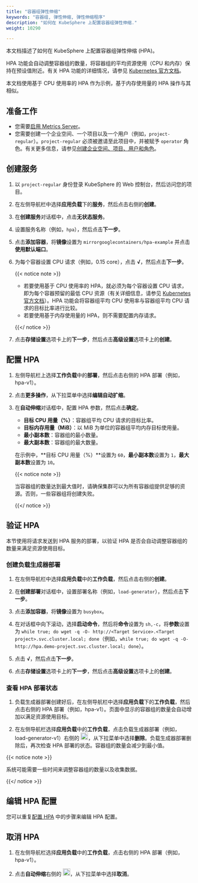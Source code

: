 ```yaml
---
title: "容器组弹性伸缩"
keywords: "容器组, 弹性伸缩, 弹性伸缩程序"
description: "如何在 KubeSphere 上配置容器组弹性伸缩."
weight: 10290

---
```


本文档描述了如何在 KubeSphere 上配置容器组弹性伸缩 (HPA)。

HPA 功能会自动调整容器组的数量，将容器组的平均资源使用（CPU 和内存）保持在预设值附近。有关 HPA 功能的详细情况，请参见 [Kubernetes 官方文档](https://kubernetes.io/zh/docs/tasks/run-application/horizontal-pod-autoscale/)。

本文档使用基于 CPU 使用率的 HPA 作为示例，基于内存使用量的 HPA 操作与其相似。

## 准备工作

- 您需要[启用 Metrics Server](../../../pluggable-components/metrics-server/)。
- 您需要创建一个企业空间、一个项目以及一个用户（例如，`project-regular`）。`project-regular` 必须被邀请至此项目中，并被赋予 `operator` 角色。有关更多信息，请参见[创建企业空间、项目、用户和角色](../../../quick-start/create-workspace-and-project/)。

## 创建服务

1. 以 `project-regular` 身份登录 KubeSphere 的 Web 控制台，然后访问您的项目。 

2. 在左侧导航栏中选择**应用负载**下的**服务**，然后点击右侧的**创建**。

3. 在**创建服务**对话框中，点击**无状态服务**。

4. 设置服务名称（例如，`hpa`），然后点击**下一步**。

5. 点击**添加容器**，将**镜像**设置为 `mirrorgooglecontainers/hpa-example` 并点击**使用默认端口**。

6. 为每个容器设置 CPU 请求（例如，0.15 core），点击 **√**，然后点击**下一步**。

   {{< notice note >}}

   * 若要使用基于 CPU 使用率的 HPA，就必须为每个容器设置 CPU 请求，即为每个容器预留的最低 CPU 资源（有关详细信息，请参见 [Kubernetes 官方文档](https://kubernetes.io/zh/docs/tasks/run-application/horizontal-pod-autoscale/)）。HPA 功能会将容器组平均 CPU 使用率与容器组平均 CPU 请求的目标比率进行比较。
   * 若要使用基于内存使用量的 HPA，则不需要配置内存请求。

   {{</ notice >}}

7. 点击**存储设置**选项卡上的**下一步**，然后点击**高级设置**选项卡上的**创建**。

## 配置 HPA

1. 左侧导航栏上选择**工作负载**中的**部署**，然后点击右侧的 HPA 部署（例如，hpa-v1）。

2. 点击**更多操作**，从下拉菜单中选择**编辑自动扩缩**。

3. 在**自动伸缩**对话框中，配置 HPA 参数，然后点击**确定**。

   * **目标 CPU 用量（%）**：容器组平均 CPU 请求的目标比率。
   * **目标内存用量（MiB）**：以 MiB 为单位的容器组平均内存目标使用量。
   * **最小副本数**：容器组的最小数量。
   * **最大副本数**：容器组的最大数量。

   在示例中，**目标 CPU 用量（%）**设置为 `60`，**最小副本数**设置为 `1`，**最大副本数**设置为 `10`。

   {{< notice note >}}

   当容器组的数量达到最大值时，请确保集群可以为所有容器组提供足够的资源。否则，一些容器组将创建失败。

   {{</ notice >}}

## 验证 HPA

本节使用将请求发送到 HPA 服务的部署，以验证 HPA 是否会自动调整容器组的数量来满足资源使用目标。

### 创建负载生成器部署

1. 在左侧导航栏中选择**应用负载**中的**工作负载**，然后点击右侧的**创建**。

2. 在**创建部署**对话框中，设置部署名称（例如，`load-generator`），然后点击**下一步**。

3. 点击**添加容器**，将**镜像**设置为 `busybox`。

4. 在对话框中向下滚动，选择**启动命令**，然后将**命令**设置为 `sh,-c`，将**参数**设置为 `while true; do wget -q -O- http://<Target Service>.<Target project>.svc.cluster.local; done`（例如，`while true; do wget -q -O- http://hpa.demo-project.svc.cluster.local; done`）。

5. 点击 **√**，然后点击**下一步**。

6. 点击**存储设置**选项卡上的**下一步**，然后点击**高级设置**选项卡上的**创建**。

### 查看 HPA 部署状态

1. 负载生成器部署创建好后，在左侧导航栏中选择**应用负载**下的**工作负载**，然后点击右侧的 HPA 部署（例如，hpa-v1）。页面中显示的容器组的数量会自动增加以满足资源使用目标。

2. 在左侧导航栏选择**应用负载**中的**工作负载**，点击负载生成器部署（例如，load-generator-v1）右侧的 <img src="/images/docs/zh-cn/project-user-guide/application-workloads/horizontal-pod-autoscaling/three-dots.png" width="20px" />，从下拉菜单中选择**删除**。负载生成器部署删除后，再次检查 HPA 部署的状态。容器组的数量会减少到最小值。

{{< notice note >}}

系统可能需要一些时间来调整容器组的数量以及收集数据。

{{</ notice >}}

## 编辑 HPA 配置

您可以重复[配置 HPA](#配置-hpa) 中的步骤来编辑 HPA 配置。

## 取消 HPA

1. 在左侧导航栏选择**应用负载**中的**工作负载**，点击右侧的 HPA 部署（例如，hpa-v1）。

2. 点击**自动伸缩**右侧的 <img src="/images/docs/zh-cn/project-user-guide/application-workloads/horizontal-pod-autoscaling/three-dots.png" width="20px" />，从下拉菜单中选择**取消**。

